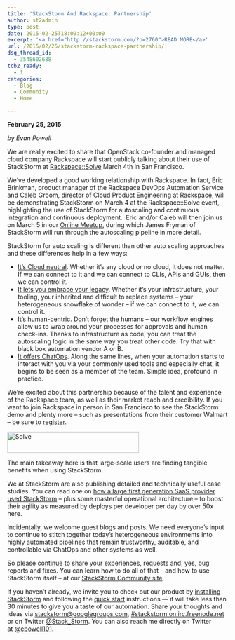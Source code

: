```yaml
---
title: 'StackStorm And Rackspace: Partnership'
author: st2admin
type: post
date: 2015-02-25T18:00:12+00:00
excerpt: '<a href="http://stackstorm.com/?p=2760">READ MORE</a>'
url: /2015/02/25/stackstorm-rackspace-partnership/
dsq_thread_id:
  - 3548602688
tcb2_ready:
  - 1
categories:
  - Blog
  - Community
  - Home

---
```

**February 25, 2015**

_by Evan Powell_

We are really excited to share that OpenStack co-founder and managed cloud company Rackspace will start publicly talking about their use of StackStorm at <a href="http://solve.rackspace.com/sanfrancisco.html" target="_blank">Rackspace::Solve</a> March 4th in San Francisco.

We’ve developed a good working relationship with Rackspace. In fact, Eric Brinkman, product manager of the Rackspace DevOps Automation Service and Caleb Groom, director of Cloud Product Engineering at Rackspace, will be demonstrating StackStorm on March 4 at the Rackspace::Solve event, highlighting the use of StackStorm for autoscaling and continuous integration and continuous deployment.  Eric and/or Caleb will then join us on March 5 in our <a href="http://stackstorm.com/2015/01/11/openstack-online-meetup-4/" target="_blank">Online Meetup</a>, during which James Fryman of StackStorm will run through the autoscaling pipeline in more detail.

<!--more-->

StackStorm for auto scaling is different than other auto scaling approaches and these differences help in a few ways:

  * <span style="text-decoration: underline;">It’s Cloud neutral</span>. Whether it’s any cloud or no cloud, it does not matter. If we can connect to it and we can connect to CLIs, APIs and GUIs, then we can control it.
  * <span style="text-decoration: underline;">It lets you embrace your legacy</span>. Whether it’s your infrastructure, your tooling, your inherited and difficult to replace systems &#8211; your heterogeneous snowflake of wonder – if we can connect to it, we can control it.
  * <span style="text-decoration: underline;">It’s human-centric</span>. Don’t forget the humans – our workflow engines allow us to wrap around your processes for approvals and human check-ins. Thanks to infrastructure as code, you can treat the autoscaling logic in the same way you treat other code. Try that with black box automation vendor A or B.
  * <span style="text-decoration: underline;">It offers ChatOps</span>. Along the same lines, when your automation starts to interact with you via your commonly used tools and especially chat, it begins to be seen as a member of the team. Simple idea, profound in practice.

We’re excited about this partnership because of the talent and experience of the Rackspace team, as well as their market reach and credibility. If you want to join Rackspace in person in San Francisco to see the StackStorm demo and plenty more – such as presentations from their customer Walmart – be sure to <a href="http://solve.rackspace.com/sanfrancisco.html" target="_blank">register</a>.

<img loading="lazy" class="alignnone wp-image-2661 size-medium" src="http://stackstorm.com/wp/wp-content/uploads/2015/02/Solve-300x48.jpg" alt="Solve" width="300" height="48" srcset="https://stackstorm.com/wp/wp-content/uploads/2015/02/Solve-300x48.jpg 300w, https://stackstorm.com/wp/wp-content/uploads/2015/02/Solve.jpg 544w" sizes="(max-width: 300px) 100vw, 300px" /> 

The main takeaway here is that large-scale users are finding tangible benefits when using StackStorm.

We at StackStorm are also publishing detailed and technically useful case studies. You can read one on <a href="http://stackstorm.com/wp/wp-content/uploads/2014/10/StackStorm-Case-Study-Lg-SaaS-Operator.pdf" target="_blank">how a large first generation SaaS provider used StackStorm</a> – plus some masterful operational architecture – to boost their agility as measured by deploys per developer per day by over 50x here.

Incidentally, we welcome guest blogs and posts. We need everyone’s input to continue to stitch together today’s heterogeneous environments into highly automated pipelines that remain trustworthy, auditable, and controllable via ChatOps and other systems as well.

So please continue to share your experiences, requests and, yes, bug reports and fixes. You can learn how to do all of that – and how to use StackStorm itself &#8211; at our <a href="http://stackstorm.com/community/" target="_blank">StackStorm Community site</a>.

If you haven’t already, we invite you to check out our product by <a href="http://docs.stackstorm.com/install/index.html" target="_blank">installing StackStorm</a> and following the <a href="http://docs.stackstorm.com/start.html" target="_blank">quick start</a> instructions — it will take less than 30 minutes to give you a taste of our automation. Share your thoughts and ideas via [stackstorm@googlegroups.com][1], <a href="http://webchat.freenode.net/?channels=stackstorm" target="_blank">#stackstorm on irc.freenode.net</a> or on Twitter <a href="https://twitter.com/Stack_Storm" target="_blank">@Stack_Storm</a>. You can also reach me directly on Twitter at <a href="https://twitter.com/epowell101" target="_blank">@epowell101</a>.

 [1]: https://groups.google.com/forum/#!forum/stackstorm